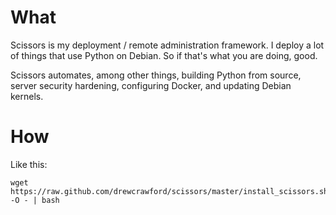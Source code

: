 # What

Scissors is my deployment / remote administration framework.  I deploy a lot of things that use Python on Debian.  So if that's what you are doing, good.

Scissors automates, among other things, building Python from source, server security hardening, configuring Docker, and updating Debian kernels.

# How

Like this:

    wget https://raw.github.com/drewcrawford/scissors/master/install_scissors.sh -O - | bash